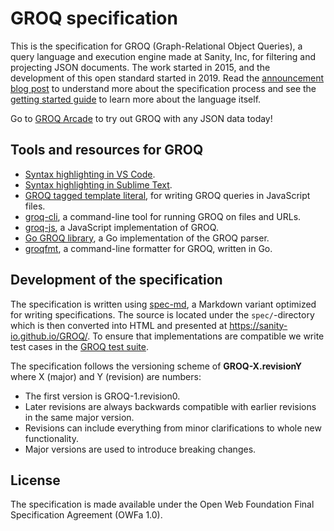 # GROQ specification

This is the specification for GROQ (Graph-Relational Object Queries), a query language and execution engine made at Sanity, Inc, for filtering and projecting JSON documents.
The work started in 2015, and the development of this open standard started in 2019.
Read the [announcement blog post](https://www.sanity.io/blog/we-re-open-sourcing-groq-a-query-language-for-json-documents) to understand more about the specification process and see the [getting started guide](https://www.sanity.io/docs/data-store/how-queries-work) to learn more about the language itself.

Go to [GROQ Arcade](https://groq.dev) to try out GROQ with any JSON data today!

## Tools and resources for GROQ

* [Syntax highlighting in VS Code](https://github.com/sanity-io/vscode-sanity).
* [Syntax highlighting in Sublime Text](https://github.com/alevroub/groq-syntax-highlighting).
* [GROQ tagged template literal](https://www.npmjs.com/package/groq), for writing GROQ queries in JavaScript files.
* [groq-cli](https://github.com/sanity-io/groq-cli), a command-line tool for running GROQ on files and URLs.
* [groq-js](https://github.com/sanity-io/groq-js), a JavaScript implementation of GROQ.
* [Go GROQ library](https://github.com/sanity-io/go-groq), a Go implementation of the GROQ parser.
* [groqfmt](https://github.com/sanity-io/groqfmt), a command-line formatter for GROQ, written in Go.

## Development of the specification

The specification is written using [spec-md](https://spec-md.com), a Markdown variant optimized for writing specifications.
The source is located under the `spec/`-directory which is then converted into HTML and presented at <https://sanity-io.github.io/GROQ/>.
To ensure that implementations are compatible we write test cases in the [GROQ test suite](https://github.com/sanity-io/groq-test-suite).

The specification follows the versioning scheme of **GROQ-X.revisionY** where X (major) and Y (revision) are numbers:

- The first version is GROQ-1.revision0.
- Later revisions are always backwards compatible with earlier revisions in the same major version.
- Revisions can include everything from minor clarifications to whole new functionality.
- Major versions are used to introduce breaking changes.

## License

The specification is made available under the Open Web Foundation Final Specification Agreement (OWFa 1.0).
